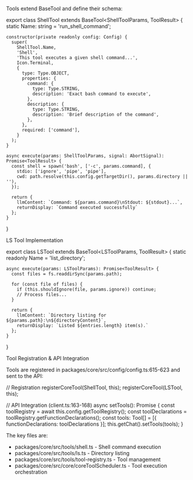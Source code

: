   Tools extend BaseTool and define their schema:

  export class ShellTool extends BaseTool<ShellToolParams, ToolResult> {
    static Name: string = 'run_shell_command';

    constructor(private readonly config: Config) {
      super(
        ShellTool.Name,
        'Shell',
        'This tool executes a given shell command...',
        Icon.Terminal,
        {
          type: Type.OBJECT,
          properties: {
            command: {
              type: Type.STRING,
              description: 'Exact bash command to execute',
            },
            description: {
              type: Type.STRING,
              description: 'Brief description of the command',
            },
          },
          required: ['command'],
        }
      );
    }

    async execute(params: ShellToolParams, signal: AbortSignal): Promise<ToolResult> {
      const shell = spawn('bash', ['-c', params.command], {
        stdio: ['ignore', 'pipe', 'pipe'],
        cwd: path.resolve(this.config.getTargetDir(), params.directory || ''),
      });

      return {
        llmContent: `Command: ${params.command}\nStdout: ${stdout}...`,
        returnDisplay: `Command executed successfully`
      };
    }
  }

  LS Tool Implementation

  export class LSTool extends BaseTool<LSToolParams, ToolResult> {
    static readonly Name = 'list_directory';

    async execute(params: LSToolParams): Promise<ToolResult> {
      const files = fs.readdirSync(params.path);

      for (const file of files) {
        if (this.shouldIgnore(file, params.ignore)) continue;
        // Process files...
      }

      return {
        llmContent: `Directory listing for ${params.path}:\n${directoryContent}`,
        returnDisplay: `Listed ${entries.length} item(s).`
      };
    }
  }

  Tool Registration & API Integration

  Tools are registered in packages/core/src/config/config.ts:615-623 and sent to the API:

  // Registration
  registerCoreTool(ShellTool, this);
  registerCoreTool(LSTool, this);

  // API Integration (client.ts:163-168)
  async setTools(): Promise<void> {
    const toolRegistry = await this.config.getToolRegistry();
    const toolDeclarations = toolRegistry.getFunctionDeclarations();
    const tools: Tool[] = [{ functionDeclarations: toolDeclarations }];
    this.getChat().setTools(tools);
  }

  The key files are:
  - packages/core/src/tools/shell.ts - Shell command execution
  - packages/core/src/tools/ls.ts - Directory listing
  - packages/core/src/tools/tool-registry.ts - Tool management
  - packages/core/src/core/coreToolScheduler.ts - Tool execution orchestration